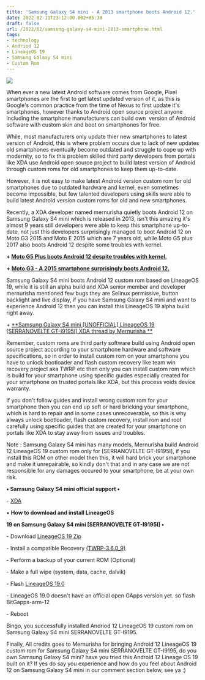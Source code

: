 ```yaml
---
title: 'Samsung Galaxy S4 mini - A 2013 smartphone boots Android 12.'
date: 2022-02-11T23:12:00.002+05:30
draft: false
url: /2022/02/samsung-galaxy-s4-mini-2013-smartphone.html
tags: 
- technology
- Andriod 12
- LineageOS 19
- Samsung Galaxy S4 mini
- Custom Rom
---
```


 [![](https://lh3.googleusercontent.com/-siekHsjvQSs/YgagHk_RyhI/AAAAAAAAJGo/qYlekmOt8kUk5RcWYpWjZ3QHsipTWacOwCNcBGAsYHQ/s1600/1644601370126930-0.png)](https://lh3.googleusercontent.com/-siekHsjvQSs/YgagHk_RyhI/AAAAAAAAJGo/qYlekmOt8kUk5RcWYpWjZ3QHsipTWacOwCNcBGAsYHQ/s1600/1644601370126930-0.png) 

  

  

When ever a new latest Android software comes from Google, Pixel smartphones are the first to get latest updated version of it, as this is Google's common practice from the time of Nexus to first update it's smartphones, however thanks to Android open source project anyone including the smartphone manufacturers can build own  version of Android software with custom skin and boot on smartphones for free.

  

While, most manufacturers only update thier new smartphones to latest version of Android, this is where problem occurs due to lack of new updates old smartphones eventually become outdated and struggle to cope up with modernity, so to fix this problem skilled third party developers from portals like XDA use Android open source project to build latest version of Android through custom roms for old smartphones to keep them up-to-date.

  

However, it is not easy to make latest Android version custom rom for old smartphones due to outdated hardware and kernel, even sometimes become impossible, but few talented developers using skills were able to build latest Android version custom roms for old and new smartphones.

  

Recently, a XDA developer named mernurisha quietly boots Android 12 on Samsung Galaxy S4 mini which is released in 2013, isn't this amazing it's almost 9 years still developers were able to keep this smartphone up-to-date, not just this developers surprisingly managed to boot Android 12 on Moto G3 2015 and Moto E 2015 which are 7 years old, while Moto G5 plus 2017 also boots Android 12 despite some troubles with kernel.

  

**\+ [Moto G5 Plus boots Android 12 despite troubles with kernel.](https://www.techtracker.in/2022/01/moto-g5-plus-boots-android-12-despite.html)**

  

**+** **[Moto G3 - A 2015 smartphone surprisingly boots Android 12.](https://www.techtracker.in/2022/01/moto-g3-2015-smartphone-surprisingly.html)**

  

Samsung Galaxy S4 mini boots Android 12 custom rom based on LineageOS 19, while it is still an alpha build and XDA senior member and developer mernurisha mentioned few bugs they are Selinux permissive, button backlight and live display, if you have Samsung Galaxy S4 mini and want to experience Android 12 then you can install this LineageOS 19 alpha build right away.

  

\+ [**Samsung Galaxy S4 mini \[UNOFFICIAL\] LineageOS 19 \[SERRANOVELTE GT-I9195I\] XDA thread by Mernurisha **](https://forum.xda-developers.com/t/rom-11-0-12-0-unofficial-lineageos-18-1-19-0-serranovelte-gt-i9195i.4191143/)

  

Remember, custom roms are third party software build using Android open source project according to your smartphone hardware and software specifications, so in order to install custom rom on your smartphone you have to unlock bootloader and flash custom recovery like team win recovery project aka TWRP etc then only you can install custom rom which is build for your smartphone using specific guides especially created for your smartphone on trusted portals like XDA, but this process voids device warranty.

  

If you don't follow guides and install wrong custom rom for your smartphone then you can end up soft or hard bricking your smartphone, which is hard to repair and in some cases unrecoverable, so this is why always unlock bootloader, flash custom recovery, install rom and root carefully using specific guides that are created for your smartphone on portals like XDA to stay away from issues and troubles.

  

Note : Samsung Galaxy S4 mini has many models, Mernurisha build Android 12 LineageOS 19 custom rom only for \[SERRANOVELTE GT-I9195I\], if you install this ROM on other model then this, it will hard brick your smartphone and make it unrepairable, so kindly don't that and in any case we are not responsible for any damages occured to your smartphone, be at your own risk.

  

**• Samsung Galaxy S4 mini official support •**

\- [XDA](https://forum.xda-developers.com/c/samsung-galaxy-s-4-mini.2376/)

  

• **How to download and install LineageOS**

**19 on Samsung Galaxy S4 mini \[SERRANOVELTE GT-I9195I\] •**

\- Download [LineageOS 19 Zip](https://www.androidfilehost.com/?fid=17825722713688277143)

  

\- Install a compatible Recovery [(TWRP-3.6.0\_9)](https://androidfilehost.com/?fid=7161016148664854992)

  

\- Perform a backup of your current ROM (Optional)

  

\- Make a full wipe (system, data, cache, dalvik)

  

\- Flash [LineageOS 19.0](https://www.androidfilehost.com/?fid=17825722713688277143)

  

\- LineageOS 19.0 doesn't have an official open GApps version yet. so flash BitGapps-arm-12

  

\- Reboot

  

Bingo, you successfully installed Andriod 12 LineageOS 19 custom rom on Samsung Galaxy S4 mini SERRANOVELTE GT-I9195.

  

Finally, All credits goes to Mernurisha for bringing Android 12 LineageOS 19 custom rom for Samsung Galaxy S4 mini SERRANOVELTE GT-I9195, do you own Samsung Galaxy S4 mini? have you tried this Android 12 Lineage OS 19 built on it? If yes do say you experience and how do you feel about Android 12 on Samsung Galaxy S4 mini in our comment section below, see ya :)